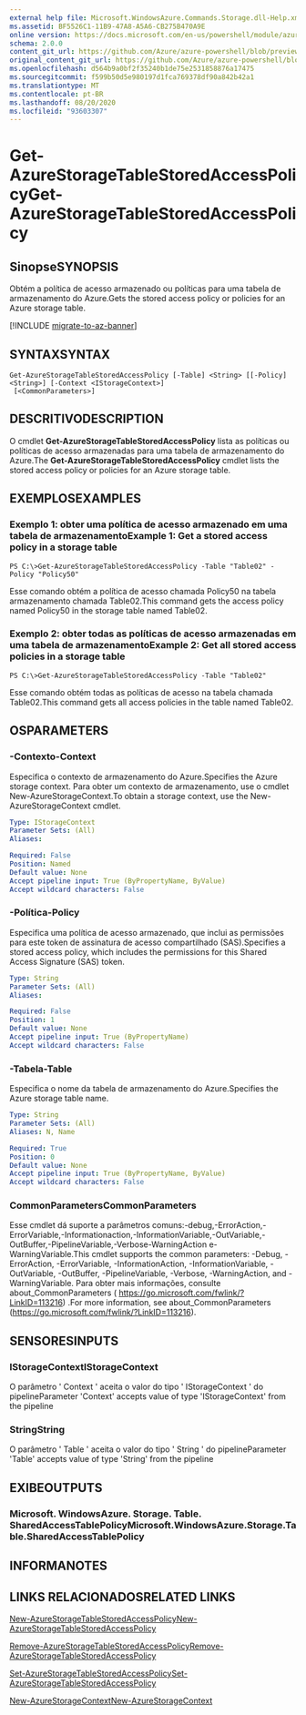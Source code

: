 ```yaml
---
external help file: Microsoft.WindowsAzure.Commands.Storage.dll-Help.xml
ms.assetid: BF5526C1-11B9-47A8-A5A6-CB275B470A9E
online version: https://docs.microsoft.com/en-us/powershell/module/azure.storage/get-azurestoragetablestoredaccesspolicy
schema: 2.0.0
content_git_url: https://github.com/Azure/azure-powershell/blob/preview/src/Storage/Commands.Storage/help/Get-AzureStorageTableStoredAccessPolicy.md
original_content_git_url: https://github.com/Azure/azure-powershell/blob/preview/src/Storage/Commands.Storage/help/Get-AzureStorageTableStoredAccessPolicy.md
ms.openlocfilehash: d564b9a0bf2f35240b1de75e2531858876a17475
ms.sourcegitcommit: f599b50d5e980197d1fca769378df90a842b42a1
ms.translationtype: MT
ms.contentlocale: pt-BR
ms.lasthandoff: 08/20/2020
ms.locfileid: "93603307"
---
```

# <span data-ttu-id="3ccf5-101">Get-AzureStorageTableStoredAccessPolicy</span><span class="sxs-lookup"><span data-stu-id="3ccf5-101">Get-AzureStorageTableStoredAccessPolicy</span></span>

## <span data-ttu-id="3ccf5-102">Sinopse</span><span class="sxs-lookup"><span data-stu-id="3ccf5-102">SYNOPSIS</span></span>
<span data-ttu-id="3ccf5-103">Obtém a política de acesso armazenado ou políticas para uma tabela de armazenamento do Azure.</span><span class="sxs-lookup"><span data-stu-id="3ccf5-103">Gets the stored access policy or policies for an Azure storage table.</span></span>

[!INCLUDE [migrate-to-az-banner](../../includes/migrate-to-az-banner.md)]

## <span data-ttu-id="3ccf5-104">SYNTAX</span><span class="sxs-lookup"><span data-stu-id="3ccf5-104">SYNTAX</span></span>

```
Get-AzureStorageTableStoredAccessPolicy [-Table] <String> [[-Policy] <String>] [-Context <IStorageContext>]
 [<CommonParameters>]
```

## <span data-ttu-id="3ccf5-105">DESCRITIVO</span><span class="sxs-lookup"><span data-stu-id="3ccf5-105">DESCRIPTION</span></span>
<span data-ttu-id="3ccf5-106">O cmdlet **Get-AzureStorageTableStoredAccessPolicy** lista as políticas ou políticas de acesso armazenadas para uma tabela de armazenamento do Azure.</span><span class="sxs-lookup"><span data-stu-id="3ccf5-106">The **Get-AzureStorageTableStoredAccessPolicy** cmdlet lists the stored access policy or policies for an Azure storage table.</span></span>

## <span data-ttu-id="3ccf5-107">EXEMPLOS</span><span class="sxs-lookup"><span data-stu-id="3ccf5-107">EXAMPLES</span></span>

### <span data-ttu-id="3ccf5-108">Exemplo 1: obter uma política de acesso armazenado em uma tabela de armazenamento</span><span class="sxs-lookup"><span data-stu-id="3ccf5-108">Example 1: Get a stored access policy in a storage table</span></span>
```
PS C:\>Get-AzureStorageTableStoredAccessPolicy -Table "Table02" -Policy "Policy50"
```

<span data-ttu-id="3ccf5-109">Esse comando obtém a política de acesso chamada Policy50 na tabela armazenamento chamada Table02.</span><span class="sxs-lookup"><span data-stu-id="3ccf5-109">This command gets the access policy named Policy50 in the storage table named Table02.</span></span>

### <span data-ttu-id="3ccf5-110">Exemplo 2: obter todas as políticas de acesso armazenadas em uma tabela de armazenamento</span><span class="sxs-lookup"><span data-stu-id="3ccf5-110">Example 2: Get all stored access policies in a storage table</span></span>
```
PS C:\>Get-AzureStorageTableStoredAccessPolicy -Table "Table02"
```

<span data-ttu-id="3ccf5-111">Esse comando obtém todas as políticas de acesso na tabela chamada Table02.</span><span class="sxs-lookup"><span data-stu-id="3ccf5-111">This command gets all access policies in the table named Table02.</span></span>

## <span data-ttu-id="3ccf5-112">OS</span><span class="sxs-lookup"><span data-stu-id="3ccf5-112">PARAMETERS</span></span>

### <span data-ttu-id="3ccf5-113">-Contexto</span><span class="sxs-lookup"><span data-stu-id="3ccf5-113">-Context</span></span>
<span data-ttu-id="3ccf5-114">Especifica o contexto de armazenamento do Azure.</span><span class="sxs-lookup"><span data-stu-id="3ccf5-114">Specifies the Azure storage context.</span></span>
<span data-ttu-id="3ccf5-115">Para obter um contexto de armazenamento, use o cmdlet New-AzureStorageContext.</span><span class="sxs-lookup"><span data-stu-id="3ccf5-115">To obtain a storage context, use the New-AzureStorageContext cmdlet.</span></span>

```yaml
Type: IStorageContext
Parameter Sets: (All)
Aliases: 

Required: False
Position: Named
Default value: None
Accept pipeline input: True (ByPropertyName, ByValue)
Accept wildcard characters: False
```

### <span data-ttu-id="3ccf5-116">-Política</span><span class="sxs-lookup"><span data-stu-id="3ccf5-116">-Policy</span></span>
<span data-ttu-id="3ccf5-117">Especifica uma política de acesso armazenado, que inclui as permissões para este token de assinatura de acesso compartilhado (SAS).</span><span class="sxs-lookup"><span data-stu-id="3ccf5-117">Specifies a stored access policy, which includes the permissions for this Shared Access Signature (SAS) token.</span></span>

```yaml
Type: String
Parameter Sets: (All)
Aliases: 

Required: False
Position: 1
Default value: None
Accept pipeline input: True (ByPropertyName)
Accept wildcard characters: False
```

### <span data-ttu-id="3ccf5-118">-Tabela</span><span class="sxs-lookup"><span data-stu-id="3ccf5-118">-Table</span></span>
<span data-ttu-id="3ccf5-119">Especifica o nome da tabela de armazenamento do Azure.</span><span class="sxs-lookup"><span data-stu-id="3ccf5-119">Specifies the Azure storage table name.</span></span>

```yaml
Type: String
Parameter Sets: (All)
Aliases: N, Name

Required: True
Position: 0
Default value: None
Accept pipeline input: True (ByPropertyName, ByValue)
Accept wildcard characters: False
```

### <span data-ttu-id="3ccf5-120">CommonParameters</span><span class="sxs-lookup"><span data-stu-id="3ccf5-120">CommonParameters</span></span>
<span data-ttu-id="3ccf5-121">Esse cmdlet dá suporte a parâmetros comuns:-debug,-ErrorAction,-ErrorVariable,-Informationaction,-InformationVariable,-OutVariable,-OutBuffer,-PipelineVariable,-Verbose-WarningAction e-WarningVariable.</span><span class="sxs-lookup"><span data-stu-id="3ccf5-121">This cmdlet supports the common parameters: -Debug, -ErrorAction, -ErrorVariable, -InformationAction, -InformationVariable, -OutVariable, -OutBuffer, -PipelineVariable, -Verbose, -WarningAction, and -WarningVariable.</span></span> <span data-ttu-id="3ccf5-122">Para obter mais informações, consulte about_CommonParameters ( https://go.microsoft.com/fwlink/?LinkID=113216) .</span><span class="sxs-lookup"><span data-stu-id="3ccf5-122">For more information, see about_CommonParameters (https://go.microsoft.com/fwlink/?LinkID=113216).</span></span>

## <span data-ttu-id="3ccf5-123">SENSORES</span><span class="sxs-lookup"><span data-stu-id="3ccf5-123">INPUTS</span></span>

### <span data-ttu-id="3ccf5-124">IStorageContext</span><span class="sxs-lookup"><span data-stu-id="3ccf5-124">IStorageContext</span></span>

<span data-ttu-id="3ccf5-125">O parâmetro ' Context ' aceita o valor do tipo ' IStorageContext ' do pipeline</span><span class="sxs-lookup"><span data-stu-id="3ccf5-125">Parameter 'Context' accepts value of type 'IStorageContext' from the pipeline</span></span>

### <span data-ttu-id="3ccf5-126">String</span><span class="sxs-lookup"><span data-stu-id="3ccf5-126">String</span></span>

<span data-ttu-id="3ccf5-127">O parâmetro ' Table ' aceita o valor do tipo ' String ' do pipeline</span><span class="sxs-lookup"><span data-stu-id="3ccf5-127">Parameter 'Table' accepts value of type 'String' from the pipeline</span></span>

## <span data-ttu-id="3ccf5-128">EXIBE</span><span class="sxs-lookup"><span data-stu-id="3ccf5-128">OUTPUTS</span></span>

### <span data-ttu-id="3ccf5-129">Microsoft. WindowsAzure. Storage. Table. SharedAccessTablePolicy</span><span class="sxs-lookup"><span data-stu-id="3ccf5-129">Microsoft.WindowsAzure.Storage.Table.SharedAccessTablePolicy</span></span>

## <span data-ttu-id="3ccf5-130">INFORMA</span><span class="sxs-lookup"><span data-stu-id="3ccf5-130">NOTES</span></span>

## <span data-ttu-id="3ccf5-131">LINKS RELACIONADOS</span><span class="sxs-lookup"><span data-stu-id="3ccf5-131">RELATED LINKS</span></span>

[<span data-ttu-id="3ccf5-132">New-AzureStorageTableStoredAccessPolicy</span><span class="sxs-lookup"><span data-stu-id="3ccf5-132">New-AzureStorageTableStoredAccessPolicy</span></span>](./New-AzureStorageTableStoredAccessPolicy.md)

[<span data-ttu-id="3ccf5-133">Remove-AzureStorageTableStoredAccessPolicy</span><span class="sxs-lookup"><span data-stu-id="3ccf5-133">Remove-AzureStorageTableStoredAccessPolicy</span></span>](./Remove-AzureStorageTableStoredAccessPolicy.md)

[<span data-ttu-id="3ccf5-134">Set-AzureStorageTableStoredAccessPolicy</span><span class="sxs-lookup"><span data-stu-id="3ccf5-134">Set-AzureStorageTableStoredAccessPolicy</span></span>](./Set-AzureStorageTableStoredAccessPolicy.md)

[<span data-ttu-id="3ccf5-135">New-AzureStorageContext</span><span class="sxs-lookup"><span data-stu-id="3ccf5-135">New-AzureStorageContext</span></span>](./New-AzureStorageContext.md)


